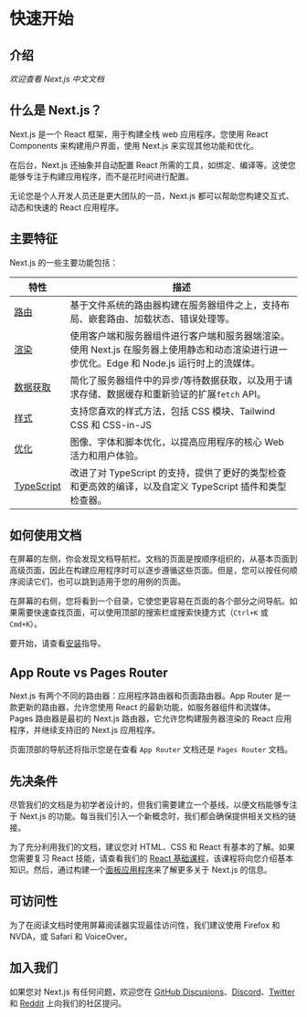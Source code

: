 # 快速开始

## 介绍

_欢迎查看 Next.js 中文文档_

## 什么是 Next.js？

Next.js 是一个 React 框架，用于构建全栈 web 应用程序。您使用 React Components 来构建用户界面，使用 Next.js 来实现其他功能和优化。

在后台，Next.js 还抽象并自动配置 React 所需的工具，如绑定、编译等。这使您能够专注于构建应用程序，而不是花时间进行配置。

无论您是个人开发人员还是更大团队的一员，Next.js 都可以帮助您构建交互式、动态和快速的 React 应用程序。

## 主要特征

Next.js 的一些主要功能包括：

| 特性            | 描述                                                                                                                                        |
| --------------- | ------------------------------------------------------------------------------------------------------------------------------------------- |
| [路由](/)       | 基于文件系统的路由器构建在服务器组件之上，支持布局、嵌套路由、加载状态、错误处理等。                                                        |
| [渲染](/)       | 使用客户端和服务器组件进行客户端和服务器端渲染。使用 Next.js 在服务器上使用静态和动态渲染进行进一步优化。Edge 和 Node.js 运行时上的流媒体。 |
| [数据获取](/)   | 简化了服务器组件中的异步/等待数据获取，以及用于请求存储、数据缓存和重新验证的扩展`fetch` API。                                              |
| [样式](/)       | 支持您喜欢的样式方法，包括 CSS 模块、Tailwind CSS 和 CSS-in-JS                                                                              |
| [优化](/)       | 图像、字体和脚本优化，以提高应用程序的核心 Web 活力和用户体验。                                                                             |
| [TypeScript](/) | 改进了对 TypeScript 的支持，提供了更好的类型检查和更高效的编译，以及自定义 TypeScript 插件和类型检查器。                                    |

## 如何使用文档

在屏幕的左侧，你会发现文档导航栏。文档的页面是按顺序组织的，从基本页面到高级页面，因此在构建应用程序时可以逐步遵循这些页面。但是，您可以按任何顺序阅读它们，也可以跳到适用于您的用例的页面。

在屏幕的右侧，您将看到一个目录，它使您更容易在页面的各个部分之间导航。如果需要快速查找页面，可以使用顶部的搜索栏或搜索快捷方式（`Ctrl+K` 或 `Cmd+K`）。

要开始，请查看[安装](installation)指导。

## App Route vs Pages Router

Next.js 有两个不同的路由器：应用程序路由器和页面路由器。App Router 是一款更新的路由器，允许您使用 React 的最新功能，如服务器组件和流媒体。Pages 路由器是最初的 Next.js 路由器，它允许您构建服务器渲染的 React 应用程序，并继续支持旧的 Next.js 应用程序。

页面顶部的导航还将指示您是在查看 `App Router` 文档还是 `Pages Router` 文档。

## 先决条件

尽管我们的文档是为初学者设计的，但我们需要建立一个基线，以便文档能够专注于 Next.js 的功能。每当我们引入一个新概念时，我们都会确保提供相关文档的链接。

为了充分利用我们的文档，建议您对 HTML、CSS 和 React 有基本的了解。如果您需要复习 React 技能，请查看我们的 [React 基础课程](https://nextjs.org/learn/react-foundations)，该课程将向您介绍基本知识。然后，通过构建一个[面板应用程序](https://nextjs.org/learn/dashboard-app)来了解更多关于 Next.js 的信息。

## 可访问性

为了在阅读文档时使用屏幕阅读器实现最佳访问性，我们建议使用 Firefox 和 NVDA，或 Safari 和 VoiceOver。

## 加入我们

如果您对 Next.js 有任何问题，欢迎您在 [GitHub Discusions](https://github.com/vercel/next.js/discussions)、[Discord](https://discord.com/invite/bUG2bvbtHy)、[Twitter](https://twitter.com/nextjs) 和 [Reddit](https://www.reddit.com/r/nextjs) 上向我们的社区提问。
